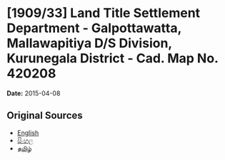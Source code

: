 # [1909/33] Land Title Settlement Department - Galpottawatta, Mallawapitiya D/S Division, Kurunegala District - Cad. Map No. 420208

**Date:** 2015-04-08

## Original Sources

- [English](https://documents.gov.lk/view/extra-gazettes/2015/4/1909-33_E.pdf)
- [සිංහල](https://documents.gov.lk/view/extra-gazettes/2015/4/1909-33_S.pdf)
- [தமிழ்](https://documents.gov.lk/view/extra-gazettes/2015/4/1909-33_T.pdf)
